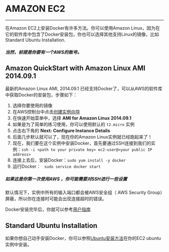 # AMAZON EC2 
---------------------

在Amazon EC2上安装Docker有许多方法。你可以使用Amazon Linux，因为在它的软件库中包含了Docker安装包，你也可以选择其他支持Linux的镜像，比如 Standard Ubuntu Installation.

##### 当然，前提是你要有一个AWS的账号。

## Amazon QuickStart with Amazon Linux AMI 2014.09.1 ##

最新的Amazon Linux AMI, 2014.09.1 已经支持Docker了，可以从AWS的软件库中获取Docker的安装包，步骤如下：

1. 选择你要使用的镜像
2. 在AWS控制台中点击[创建实例向导](https://console.aws.amazon.com/ec2/v2/home?#LaunchInstanceWizard:)
3. 在快速开始菜单中，选择 **AMI for Amazon Linux 2014.09.1**
4. 如果是为了简单的练习使用，你可以使用默认的 ```t2.micro``` 实例
5. 点击右下角的 **Next: Configure Instance Details**
6. 后面几步默认就可以了，现在你的Amazon Linux实例就已经跑起来了！
7. 现在，我们要在这个实例中安装Docker，首先要通过SSH连接到我们的实例：```ssh -i <path to your private key> ec2-user@<your public IP address>```
8. 连接上去后，安装Docker：```sudo yum install -y docker```
9. 运行Docker： ``` sudo service docker start``` 

##### 如果这是你第一次使用AWS ，你可能需要对SSH进行一些设置

默认情况下，实例中所有的输入端口都会被AWS安全组（ AWS Security Group）屏蔽，所以你在连接时可能会出现连接超时的错误。

Docker安装完毕后，你就可以参考[用户指南](../UserGuide/README.md)

## Standard Ubuntu Installation

如果你想自己动手安装Docker，你可以参照[Ubuntu安装方法](ubuntulinux.md)在你的EC2 ubuntu实例中安装。
